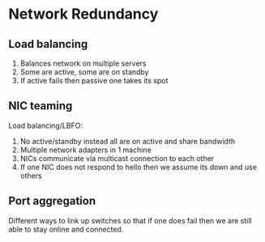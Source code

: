 # Network Redundancy

## Load balancing

1. Balances network on multiple servers
1. Some are active, some are on standby
1. If active fails then passive one takes its spot

## NIC teaming

Load balancing/LBFO:
1. No active/standby instead all are on active and share bandwidth
1. Multiple network adapters in 1 machine
1. NICs communicate via multicast connection to each other
1. If one NIC does not respond to hello then we assume its down and use others

## Port aggregation

Different ways to link up switches so that if one does fail then we are
still able to stay online and connected.
